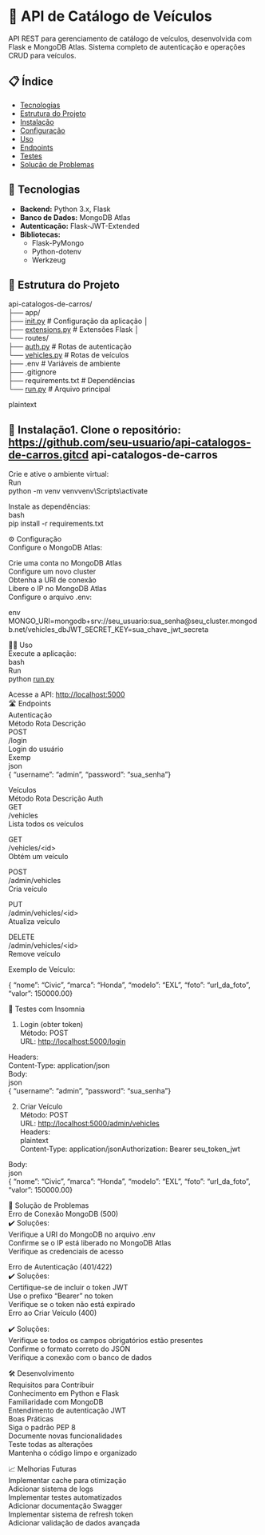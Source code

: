<h1 class="code-line" data-line-start=0 data-line-end=1 ><a id="_API_de_Catlogo_de_Veculos_0"></a>🚗 API de Catálogo de Veículos</h1>
<p class="has-line-data" data-line-start="2" data-line-end="3">API REST para gerenciamento de catálogo de veículos, desenvolvida com Flask e MongoDB Atlas. Sistema completo de autenticação e operações CRUD para veículos.</p>
<h2 class="code-line" data-line-start=4 data-line-end=5 ><a id="_ndice_4"></a>📋 Índice</h2>
<ul>
<li class="has-line-data" data-line-start="5" data-line-end="6"><a href="#-tecnologias">Tecnologias</a></li>
<li class="has-line-data" data-line-start="6" data-line-end="7"><a href="#-estrutura-do-projeto">Estrutura do Projeto</a></li>
<li class="has-line-data" data-line-start="7" data-line-end="8"><a href="#-instala%C3%A7%C3%A3o">Instalação</a></li>
<li class="has-line-data" data-line-start="8" data-line-end="9"><a href="#-configura%C3%A7%C3%A3o">Configuração</a></li>
<li class="has-line-data" data-line-start="9" data-line-end="10"><a href="#-uso">Uso</a></li>
<li class="has-line-data" data-line-start="10" data-line-end="11"><a href="#-endpoints">Endpoints</a></li>
<li class="has-line-data" data-line-start="11" data-line-end="12"><a href="#-testes">Testes</a></li>
<li class="has-line-data" data-line-start="12" data-line-end="14"><a href="#-solu%C3%A7%C3%A3o-de-problemas">Solução de Problemas</a></li>
</ul>
<h2 class="code-line" data-line-start=14 data-line-end=15 ><a id="_Tecnologias_14"></a>🚀 Tecnologias</h2>
<ul>
<li class="has-line-data" data-line-start="16" data-line-end="17"><strong>Backend:</strong> Python 3.x, Flask</li>
<li class="has-line-data" data-line-start="17" data-line-end="18"><strong>Banco de Dados:</strong> MongoDB Atlas</li>
<li class="has-line-data" data-line-start="18" data-line-end="19"><strong>Autenticação:</strong> Flask-JWT-Extended</li>
<li class="has-line-data" data-line-start="19" data-line-end="24"><strong>Bibliotecas:</strong>
<ul>
<li class="has-line-data" data-line-start="20" data-line-end="21">Flask-PyMongo</li>
<li class="has-line-data" data-line-start="21" data-line-end="22">Python-dotenv</li>
<li class="has-line-data" data-line-start="22" data-line-end="24">Werkzeug</li>
</ul>
</li>
</ul>
<h2 class="code-line" data-line-start=24 data-line-end=25 ><a id="_Estrutura_do_Projeto_24"></a>📁 Estrutura do Projeto</h2>
<p class="has-line-data" data-line-start="25" data-line-end="36">api-catalogos-de-carros/<br>
├── app/<br>
├── <a href="http://init.py">init.py</a> # Configuração da aplicação │<br>
├── <a href="http://extensions.py">extensions.py</a> # Extensões Flask │<br>
└── routes/<br>
├── <a href="http://auth.py">auth.py</a> # Rotas de autenticação<br>
└── <a href="http://vehicles.py">vehicles.py</a> # Rotas de veículos<br>
├── .env # Variáveis de ambiente<br>
├── .gitignore<br>
├── requirements.txt # Dependências<br>
└── <a href="http://run.py">run.py</a> # Arquivo principal</p>
<p class="has-line-data" data-line-start="37" data-line-end="38">plaintext</p>
<h2 class="code-line" data-line-start=39 data-line-end=40 ><a id="_Instalao1_Clone_o_repositrio_httpsgithubcomseuusuarioapicatalogosdecarrosgitcd_apicatalogosdecarros_39"></a>🔧 Instalação1. <strong>Clone o repositório:</strong> <a href="https://github.com/seu-usuario/api-catalogos-de-carros.gitcd">https://github.com/seu-usuario/api-catalogos-de-carros.gitcd</a> api-catalogos-de-carros</h2>
<p class="has-line-data" data-line-start="40" data-line-end="43">Crie e ative o ambiente virtual:<br>
Run<br>
python -m venv venvvenv\Scripts\activate</p>
<p class="has-line-data" data-line-start="44" data-line-end="47">Instale as dependências:<br>
bash<br>
pip install -r requirements.txt</p>
<p class="has-line-data" data-line-start="48" data-line-end="50">⚙️ Configuração<br>
Configure o MongoDB Atlas:</p>
<p class="has-line-data" data-line-start="51" data-line-end="56">Crie uma conta no MongoDB Atlas<br>
Configure um novo cluster<br>
Obtenha a URI de conexão<br>
Libere o IP no MongoDB Atlas<br>
Configure o arquivo .env:</p>
<p class="has-line-data" data-line-start="57" data-line-end="59">env<br>
MONGO_URI=mongodb+srv://seu_usuario:sua_senha@seu_cluster.mongodb.net/vehicles_dbJWT_SECRET_KEY=sua_chave_jwt_secreta</p>
<p class="has-line-data" data-line-start="60" data-line-end="65">🏃‍♂️ Uso<br>
Execute a aplicação:<br>
bash<br>
Run<br>
python <a href="http://run.py">run.py</a></p>
<p class="has-line-data" data-line-start="66" data-line-end="76">Acesse a API: <a href="http://localhost:5000">http://localhost:5000</a><br>
🛣️ Endpoints<br>
Autenticação<br>
Método  Rota    Descrição<br>
POST<br>
/login<br>
Login do usuário<br>
Exemp<br>
json<br>
{    “username”: “admin”,    “password”: “sua_senha”}</p>
<p class="has-line-data" data-line-start="77" data-line-end="82">Veículos<br>
Método  Rota    Descrição   Auth<br>
GET<br>
/vehicles<br>
Lista todos os veículos</p>
<p class="has-line-data" data-line-start="83" data-line-end="86">GET<br>
/vehicles/&lt;id&gt;<br>
Obtém um veículo</p>
<p class="has-line-data" data-line-start="87" data-line-end="90">POST<br>
/admin/vehicles<br>
Cria veículo</p>
<p class="has-line-data" data-line-start="91" data-line-end="94">PUT<br>
/admin/vehicles/&lt;id&gt;<br>
Atualiza veículo</p>
<p class="has-line-data" data-line-start="95" data-line-end="98">DELETE<br>
/admin/vehicles/&lt;id&gt;<br>
Remove veículo</p>
<p class="has-line-data" data-line-start="99" data-line-end="100">Exemplo de Veículo:</p>
<p class="has-line-data" data-line-start="101" data-line-end="102">{    “nome”: “Civic”,    “marca”: “Honda”,    “modelo”: “EXL”,    “foto”: “url_da_foto”,    “valor”: 150000.00}</p>
<p class="has-line-data" data-line-start="103" data-line-end="104">🧪 Testes com Insomnia</p>
<ol>
<li class="has-line-data" data-line-start="104" data-line-end="108">Login (obter token)<br>
Método: POST<br>
URL: <a href="http://localhost:5000/login">http://localhost:5000/login</a></li>
</ol>
<p class="has-line-data" data-line-start="108" data-line-end="113">Headers:<br>
Content-Type: application/json<br>
Body:<br>
json<br>
{    “username”: “admin”,    “password”: “sua_senha”}</p>
<ol start="2">
<li class="has-line-data" data-line-start="114" data-line-end="121">Criar Veículo<br>
Método: POST<br>
URL: <a href="http://localhost:5000/admin/vehicles">http://localhost:5000/admin/vehicles</a><br>
Headers:<br>
plaintext<br>
Content-Type: application/jsonAuthorization: Bearer seu_token_jwt</li>
</ol>
<p class="has-line-data" data-line-start="121" data-line-end="124">Body:<br>
json<br>
{    “nome”: “Civic”,    “marca”: “Honda”,    “modelo”: “EXL”,    “foto”: “url_da_foto”,    “valor”: 150000.00}</p>
<p class="has-line-data" data-line-start="125" data-line-end="131">🔧 Solução de Problemas<br>
Erro de Conexão MongoDB (500)<br>
✔️ Soluções:<br>
Verifique a URI do MongoDB no arquivo .env<br>
Confirme se o IP está liberado no MongoDB Atlas<br>
Verifique as credenciais de acesso</p>
<p class="has-line-data" data-line-start="132" data-line-end="138">Erro de Autenticação (401/422)<br>
✔️ Soluções:<br>
Certifique-se de incluir o token JWT<br>
Use o prefixo “Bearer” no token<br>
Verifique se o token não está expirado<br>
Erro ao Criar Veículo (400)</p>
<p class="has-line-data" data-line-start="139" data-line-end="143">✔️ Soluções:<br>
Verifique se todos os campos obrigatórios estão presentes<br>
Confirme o formato correto do JSON<br>
Verifique a conexão com o banco de dados</p>
<p class="has-line-data" data-line-start="144" data-line-end="154">🛠️ Desenvolvimento<br>
Requisitos para Contribuir<br>
Conhecimento em Python e Flask<br>
Familiaridade com MongoDB<br>
Entendimento de autenticação JWT<br>
Boas Práticas<br>
Siga o padrão PEP 8<br>
Documente novas funcionalidades<br>
Teste todas as alterações<br>
Mantenha o código limpo e organizado</p>
<p class="has-line-data" data-line-start="155" data-line-end="162">📈 Melhorias Futuras<br>
Implementar cache para otimização<br>
Adicionar sistema de logs<br>
Implementar testes automatizados<br>
Adicionar documentação Swagger<br>
Implementar sistema de refresh token<br>
Adicionar validação de dados avançada</p>

